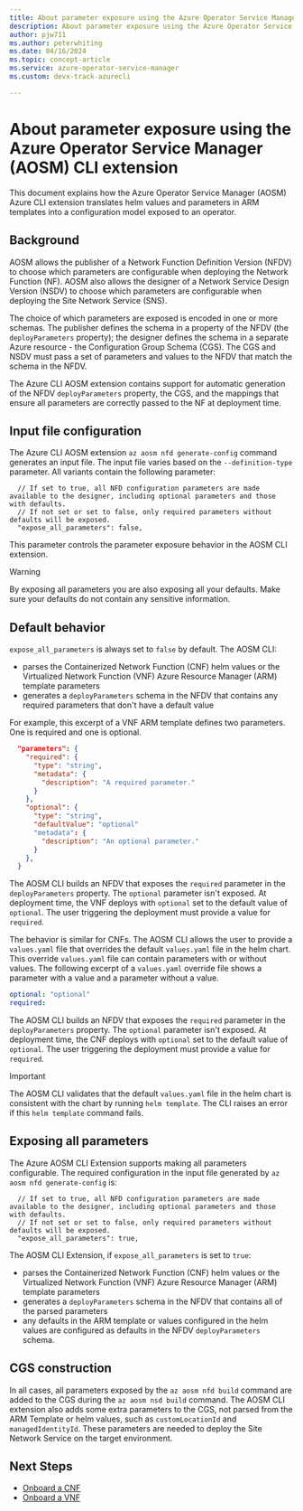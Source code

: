 ```yaml
---
title: About parameter exposure using the Azure Operator Service Manager (AOSM) CLI extension.
description: About parameter exposure using the Azure Operator Service Manager (AOSM) CLI extension.
author: pjw711
ms.author: peterwhiting
ms.date: 04/16/2024
ms.topic: concept-article
ms.service: azure-operator-service-manager
ms.custom: devx-track-azurecli

---
```

# About parameter exposure using the Azure Operator Service Manager (AOSM) CLI extension

This document explains how the Azure Operator Service Manager (AOSM) Azure CLI extension translates helm values and parameters in ARM templates into a configuration model exposed to an operator.

## Background

AOSM allows the publisher of a Network Function Definition Version (NFDV) to choose which parameters are configurable when deploying the Network Function (NF). AOSM also allows the designer of a Network Service Design Version (NSDV) to choose which parameters are configurable when deploying the Site Network Service (SNS).

The choice of which parameters are exposed is encoded in one or more schemas. The publisher defines the schema in a property of the NFDV (the `deployParameters` property); the designer defines the schema in a separate Azure resource - the Configuration Group Schema (CGS). The CGS and NSDV must pass a set of parameters and values to the NFDV that match the schema in the NFDV.

The Azure CLI AOSM extension contains support for automatic generation of the NFDV `deployParameters` property, the CGS, and the mappings that ensure all parameters are correctly passed to the NF at deployment time.

## Input file configuration

The Azure CLI AOSM extension `az aosm nfd generate-config` command generates an input file. The input file varies based on the `--definition-type` parameter. All variants contain the following parameter:

```jsonc
  // If set to true, all NFD configuration parameters are made available to the designer, including optional parameters and those with defaults.
  // If not set or set to false, only required parameters without defaults will be exposed.
  "expose_all_parameters": false,
```

This parameter controls the parameter exposure behavior in the AOSM CLI extension.

>[!WARNING]
> By exposing all parameters you are also exposing all your defaults. Make sure your defaults do not contain any sensitive information.

## Default behavior

`expose_all_parameters` is always set to `false` by default. The AOSM CLI:

- parses the Containerized Network Function (CNF) helm values or the Virtualized Network Function (VNF) Azure Resource Manager (ARM) template parameters
- generates a `deployParameters` schema in the NFDV that contains any required parameters that don't have a default value

For example, this excerpt of a VNF ARM template defines two parameters. One is required and one is optional.

```json
  "parameters": {
    "required": {
      "type": "string",
      "metadata": {
        "description": "A required parameter."
      }
    },
    "optional": {
      "type": "string",
      "defaultValue": "optional"
      "metadata": {
        "description": "An optional parameter."
      }
    },
  }
```

The AOSM CLI builds an NFDV that exposes the `required` parameter in the `deployParameters` property. The `optional` parameter isn't exposed. At deployment time, the VNF deploys with `optional` set to the default value of `optional`. The user triggering the deployment must provide a value for `required`.

The behavior is similar for CNFs. The AOSM CLI allows the user to provide a `values.yaml` file that overrides the default `values.yaml` file in the helm chart. This override `values.yaml` file can contain parameters with or without values. The following excerpt of a `values.yaml` override file shows a parameter with a value and a parameter without a value.

```yml
optional: "optional"
required:
```

The AOSM CLI builds an NFDV that exposes the `required` parameter in the `deployParameters` property. The `optional` parameter isn't exposed. At deployment time, the CNF deploys with `optional` set to the default value of `optional`. The user triggering the deployment must provide a value for `required`.

> [!IMPORTANT]
> The AOSM CLI validates that the default `values.yaml` file in the helm chart is consistent with the chart by running `helm template`. The CLI raises an error if this `helm template` command fails.

## Exposing all parameters

The Azure AOSM CLI Extension supports making all parameters configurable. The required configuration in the input file generated by `az aosm nfd generate-config` is:

```jsonc
  // If set to true, all NFD configuration parameters are made available to the designer, including optional parameters and those with defaults.
  // If not set or set to false, only required parameters without defaults will be exposed.
  "expose_all_parameters": true,
```

The AOSM CLI Extension, if `expose_all_parameters` is set to `true`:

- parses the Containerized Network Function (CNF) helm values or the Virtualized Network Function (VNF) Azure Resource Manager (ARM) template parameters
- generates a `deployParameters` schema in the NFDV that contains all of the parsed parameters
- any defaults in the ARM template or values configured in the helm values are configured as defaults in the NFDV `deployParameters` schema.

## CGS construction

In all cases, all parameters exposed by the `az aosm nfd build` command are added to the CGS during the `az aosm nsd build` command. The AOSM CLI extension also adds some extra parameters to the CGS, not parsed from the ARM Template or helm values, such as `customLocationId` and `managedIdentityId`. These parameters are needed to deploy the Site Network Service on the target environment.

## Next Steps

- [Onboard a CNF](how-to-onboard-containerized-network-function-cli.md)
- [Onboard a VNF](how-to-onboard-virtualized-network-function-cli.md)